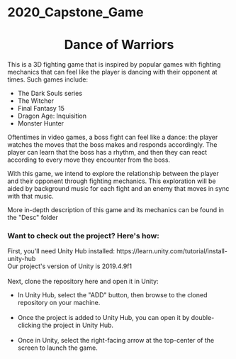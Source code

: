 # 2020_Capstone_Game

<h1 align="center">Dance of Warriors</h1>

This is a 3D fighting game that is inspired by popular games with fighting mechanics that can feel like the player is dancing with their opponent at times. Such games include: <p><ul><li>The Dark Souls series</li><li>The Witcher</li><li>Final Fantasy 15</li><li>Dragon Age: Inquisition</li><li>Monster Hunter</li></ul>
<p>
Oftentimes in video games, a boss fight can feel like a dance: the player watches the moves that the boss makes and responds accordingly. The player can learn that the boss has a rhythm, and then they can react according to every move they encounter from the boss.
<p>
With this game, we intend to explore the relationship between the player and their opponent through fighting mechanics. This exploration will be aided by background music for each fight and an enemy that moves in sync with that music.
<p>
More in-depth description of this game and its mechanics can be found in the "Desc" folder
<p>
<h3>Want to check out the project? Here's how:</h3>
<p>
First, you'll need Unity Hub installed: https://learn.unity.com/tutorial/install-unity-hub<br>
Our project's version of Unity is 2019.4.9f1<br>
<br>
Next, clone the repository here and open it in Unity:<br>
<ul>
<li>In Unity Hub, select the "ADD" button, then browse to the cloned repository on your machine.</li><br>
<li>Once the project is added to Unity Hub, you can open it by double-clicking the project in Unity Hub.</li><br>
<li>Once in Unity, select the right-facing arrow at the top-center of the screen to launch the game.</li><br>
</ul>